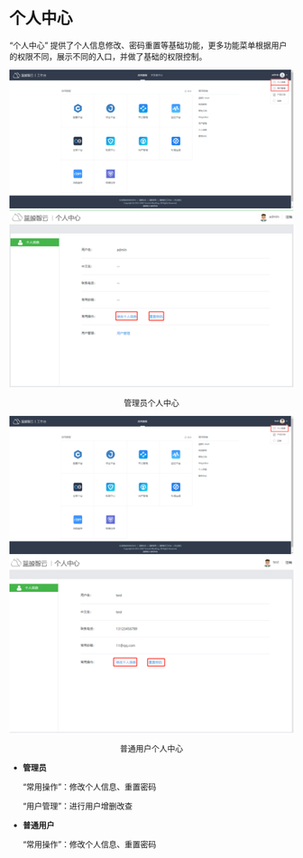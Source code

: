 # 个人中心

“个人中心” 提供了个人信息修改、密码重置等基础功能，更多功能菜单根据用户的权限不同，展示不同的入口，并做了基础的权限控制。

![-w2020](../assets/personalcenter1.png)
![-w2020](../assets/personalcenter3.png)
<center>管理员个人中心</center>

![-w2020](../assets/personalcenter2.png)
![-w2020](../assets/personalcenter4.png)
<center>普通用户个人中心</center>

- **管理员**

  “常用操作”：修改个人信息、重置密码
  
  “用户管理”：进行用户增删改查


- **普通用户**

  “常用操作”：修改个人信息、重置密码